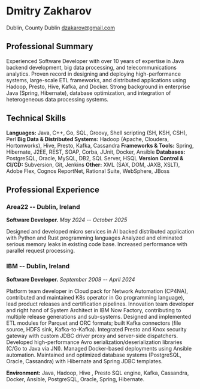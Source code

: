 # Dmitry Zakharov

Dublin, County Dublin
dzakarov@gmail.com

## Professional Summary

Experienced Software Developer with over 10 years of expertise in Java backend development, big data processing, and telecommunications analytics. Proven record in designing and deploying high-performance systems, large-scale ETL frameworks, and distributed applications using Hadoop, Presto, Hive, Kafka, and Docker. Strong background in enterprise Java (Spring, Hibernate), database optimization, and integration of heterogeneous data processing systems.

## Technical Skills

**Languages:** Java, C++, Go, SQL, Groovy, Shell scripting (SH, KSH, CSH), Perl
**Big Data & Distributed Systems:** Hadoop (Apache, Cloudera, Hortonworks), Hive, Presto, Kafka, Cassandra
**Frameworks & Tools:** Spring, Hibernate, J2EE, REST, SOAP, Corba, JUnit, Docker, Ansible
**Databases:** PostgreSQL, Oracle, MySQL, DB2, SQL Server, HSQL
**Version Control & CI/CD:** Subversion, Git, Jenkins
**Other:** XML (SAX, DOM, JAXB, XSLT), Adobe Flex, Cognos ReportNet, Rational Suite, WebSphere, JBoss

## Professional Experience

### Area22 -- Dublin, Ireland

**Software Developer.** *May 2024 -- October 2025*

Designed and developed micro services in AI backed distributed application with Python and Rust programming languages
Analyzed and eliminated serious memory leaks in existing code base. Increased performance with parallel request processing.

### IBM -- Dublin, Ireland

**Software Developer.** *September 2009 -- April 2024*

Platform team developer in Cloud pack for Network Automation (CP4NA), contributed and maintained K8s operator in Go programming language), lead product releases and certification pipelines.
Innovation team developer and right hand of System Architect in IBM Now Factory, contributing to multiple release generations and sub-systems.
Designed and implemented ETL modules for Parquet and ORC formats; built Kafka connectors (file source, HDFS sink, Kafka-to-Kafka).
Integrated Presto and Knox security gateway with custom JDBC driver proxy and server-side dispatchers.
Developed high-performance Avro serialization/deserialization libraries (C/Go to Java via JNI).
Managed Docker-based deployments using Ansible automation.
Maintained and optimized database systems (PostgreSQL, Oracle, Cassandra) with Hibernate and Spring JDBC templates.

**Environment:** Java, Hadoop, Hive , Presto SQL engine, Kafka, Cassandra, Docker, Ansible, PostgreSQL, Oracle, Spring, Hibernate.